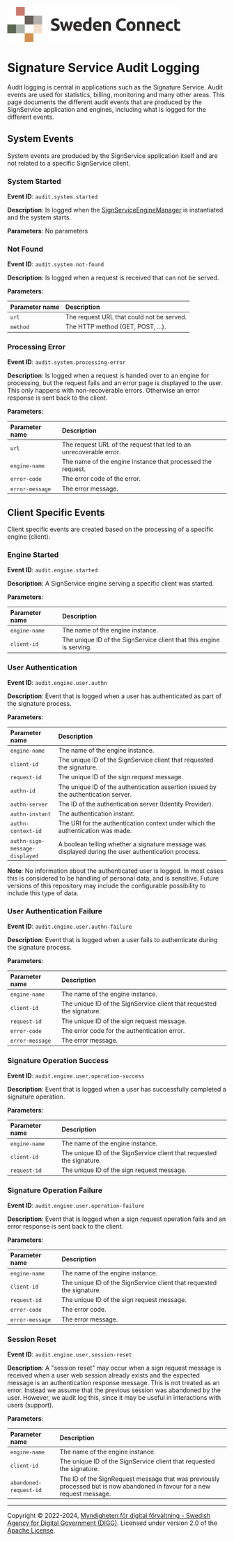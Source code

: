 ![Logo](images/sweden-connect.png)

# Signature Service Audit Logging

Audit logging is central in applications such as the Signature Service. Audit events are used for statistics, billing, monitoring and many other areas. This page documents the different
audit events that are produced by the SignService application and engines, including what is logged
for the different events.

## System Events

System events are produced by the SignService application itself and are not related to a specific
SignService client.

### System Started

**Event ID**: `audit.system.started`

**Description**: Is logged when the [SignServiceEngineManager](https://github.com/swedenconnect/signservice/blob/main/core/src/main/java/se/swedenconnect/signservice/engine/SignServiceEngineManager.java) is instantiated and the system starts.

**Parameters**: No parameters

### Not Found

**Event ID**: `audit.system.not-found`

**Description**: Is logged when a request is received that can not be served.

**Parameters**:

| Parameter name | Description |
| :--- | :--- |
| `url` | The request URL that could not be served. |
| `method` | The HTTP method (GET, POST, ...). |

### Processing Error

**Event ID**: `audit.system.processing-error`

**Description**: Is logged when a request is handed over to an engine for processing, but the 
request fails and an error page is displayed to the user. This only happens with non-recoverable
errors. Otherwise an error response is sent back to the client.

**Parameters**:

| Parameter name | Description |
| :--- | :--- |
| `url` | The request URL of the request that led to an unrecoverable error. |
| `engine-name` | The name of the engine instance that processed the request. |
| `error-code` | The error code of the error. |
| `error-message` | The error message. |


## Client Specific Events

Client specific events are created based on the processing of a specific engine (client).

### Engine Started

**Event ID**: `audit.engine.started`

**Description**: A SignService engine serving a specific client was started.

**Parameters**:

| Parameter name | Description |
| :--- | :--- |
| `engine-name` | The name of the engine instance. |
| `client-id` | The unique ID of the SignService client that this engine is serving. |

### User Authentication

**Event ID**: `audit.engine.user.authn`

**Description**: Event that is logged when a user has authenticated as part of the signature process.

**Parameters**:

| Parameter name | Description |
| :--- | :--- |
| `engine-name` | The name of the engine instance. |
| `client-id` | The unique ID of the SignService client that requested the signature. |
| `request-id` | The unique ID of the sign request message. |
| `authn-id` | The unique ID of the authentication assertion issued by the authentication server. |
| `authn-server` | The ID of the authentication server (Identity Provider). |
| `authn-instant` | The authentication instant. |
| `authn-context-id` | The URI for the authentication context under which the authentication was made. |
| `authn-sign-`<br />`message-displayed` | A boolean telling whether a signature message was displayed during the user authentication process. |

**Note**: No information about the authenticated user is logged. In most cases this is considered to be
handling of personal data, and is sensitive. Future versions of this repository may include the 
configurable possibility to include this type of data.

### User Authentication Failure

**Event ID**: `audit.engine.user.authn-failure`

**Description**: Event that is logged when a user fails to authenticate during the signature process.

**Parameters**:

| Parameter name | Description |
| :--- | :--- |
| `engine-name` | The name of the engine instance. |
| `client-id` | The unique ID of the SignService client that requested the signature. |
| `request-id` | The unique ID of the sign request message. |
| `error-code` | The error code for the authentication error. |
| `error-message` | The error message. |

### Signature Operation Success

**Event ID**: `audit.engine.user.operation-success`

**Description**: Event that is logged when a user has successfully completed a signature operation.

**Parameters**:

| Parameter name | Description |
| :--- | :--- |
| `engine-name` | The name of the engine instance. |
| `client-id` | The unique ID of the SignService client that requested the signature. |
| `request-id` | The unique ID of the sign request message. |

### Signature Operation Failure

**Event ID**: `audit.engine.user.operation-failure`

**Description**: Event that is logged when a sign request operation fails and an error response
is sent back to the client.

**Parameters**:

| Parameter name | Description |
| :--- | :--- |
| `engine-name` | The name of the engine instance. |
| `client-id` | The unique ID of the SignService client that requested the signature. |
| `request-id` | The unique ID of the sign request message. |
| `error-code` | The error code. |
| `error-message` | The error message. |

### Session Reset

**Event ID**: `audit.engine.user.session-reset`

**Description**: A "session reset" may occur when a sign request message is received when a user web session already exists and the expected message is an authentication response message. This is not treated as an error. Instead we assume that the previous session was abandoned by the user. However, we audit log this, since it may be useful in interactions with users (support).

**Parameters**:

| Parameter name | Description |
| :--- | :--- |
| `engine-name` | The name of the engine instance. |
| `client-id` | The unique ID of the SignService client that requested the signature. |
| `abandoned-request-id` | The ID of the SignRequest message that was previously processed but is now abandoned in favour for a new request message. |

-----

Copyright &copy; 2022-2024, [Myndigheten för digital förvaltning - Swedish Agency for Digital Government (DIGG)](http://www.digg.se). Licensed under version 2.0 of the [Apache License](http://www.apache.org/licenses/LICENSE-2.0).

